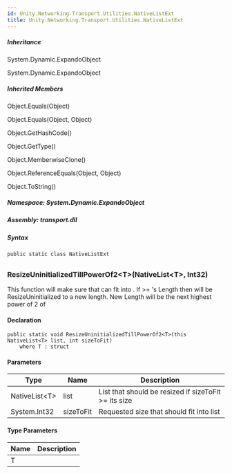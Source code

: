 ```yaml
---  
id: Unity.Networking.Transport.Utilities.NativeListExt  
title: Unity.Networking.Transport.Utilities.NativeListExt  
---
```


<div class="markdown level0 summary">

</div>

<div class="markdown level0 conceptual">

</div>

<div class="inheritance">

##### Inheritance

<div class="level0">

System.Dynamic.ExpandoObject

</div>

<div class="level1">

System.Dynamic.ExpandoObject

</div>

</div>

<div class="inheritedMembers">

##### Inherited Members

<div>

Object.Equals(Object)

</div>

<div>

Object.Equals(Object, Object)

</div>

<div>

Object.GetHashCode()

</div>

<div>

Object.GetType()

</div>

<div>

Object.MemberwiseClone()

</div>

<div>

Object.ReferenceEquals(Object, Object)

</div>

<div>

Object.ToString()

</div>

</div>

##### **Namespace**: System.Dynamic.ExpandoObject

##### **Assembly**: transport.dll

##### Syntax

``` lang-csharp
public static class NativeListExt
```

## 

### ResizeUninitializedTillPowerOf2&lt;T&gt;(NativeList&lt;T&gt;, Int32)

<div class="markdown level1 summary">

This function will make sure that can fit into . If \>= 's Length then
will be ResizeUninitialized to a new length. New Length will be the next
highest power of 2 of

</div>

<div class="markdown level1 conceptual">

</div>

#### Declaration

``` lang-csharp
public static void ResizeUninitializedTillPowerOf2<T>(this NativeList<T> list, int sizeToFit)
    where T : struct
```

#### Parameters

| Type           | Name      | Description                                           |
|----------------|-----------|-------------------------------------------------------|
| NativeList&lt;T&gt; | list      | List that should be resized if sizeToFit \>= its size |
| System.Int32   | sizeToFit | Requested size that should fit into list              |

#### Type Parameters

| Name | Description |
|------|-------------|
| T    |             |
